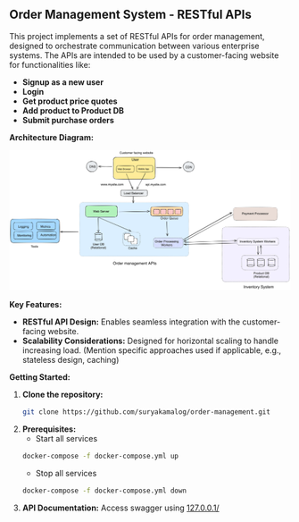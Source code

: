 ## Order Management System - RESTful APIs

This project implements a set of RESTful APIs for order management, designed to orchestrate communication between various enterprise systems. The APIs are intended to be used by a customer-facing website for functionalities like:
* **Signup as a new user**
* **Login**
* **Get product price quotes**
* **Add product to Product DB**
* **Submit purchase orders**

**Architecture Diagram:**

![Alt text](https://github.com/suryakamalog/order-management/blob/main/order-management-architecture.png "Architecture diagram")

**Key Features:**

* **RESTful API Design:** Enables seamless integration with the customer-facing website.
* **Scalability Considerations:** Designed for horizontal scaling to handle increasing load. (Mention specific approaches used if applicable, e.g., stateless design, caching)

**Getting Started:**

1. **Clone the repository:**  
   ```bash
   git clone https://github.com/suryakamalog/order-management.git
   ```
2. **Prerequisites:**
   * Start all services
   ```bash
   docker-compose -f docker-compose.yml up
   ```
   * Stop all services
   ```bash
   docker-compose -f docker-compose.yml down
   ```
3. **API Documentation:** Access swagger using [127.0.0.1/](http://127.0.0.1:5001/)

